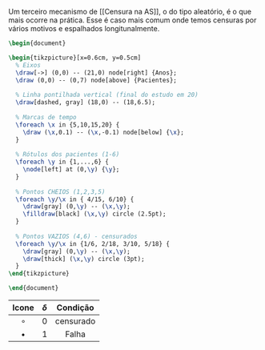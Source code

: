 Um terceiro mecanismo de [[Censura na AS]], o do tipo aleatório, é o que mais ocorre na prática.
Esse é caso mais comum onde temos censuras por vários motivos e espalhados longitunalmente.

```tikz
\begin{document}

\begin{tikzpicture}[x=0.6cm, y=0.5cm]
  % Eixos
  \draw[->] (0,0) -- (21,0) node[right] {Anos};
  \draw (0,0) -- (0,7) node[above] {Pacientes};
  
  % Linha pontilhada vertical (final do estudo em 20)
  \draw[dashed, gray] (18,0) -- (18,6.5);
  
  % Marcas de tempo
  \foreach \x in {5,10,15,20} {
    \draw (\x,0.1) -- (\x,-0.1) node[below] {\x};
  }
  
  % Rótulos dos pacientes (1-6)
  \foreach \y in {1,...,6} {
    \node[left] at (0,\y) {\y};
  }
  
  % Pontos CHEIOS (1,2,3,5)
  \foreach \y/\x in { 4/15, 6/10} {
    \draw[gray] (0,\y) -- (\x,\y);
    \filldraw[black] (\x,\y) circle (2.5pt);
  }
  
  % Pontos VAZIOS (4,6) - censurados
  \foreach \y/\x in {1/6, 2/18, 3/10, 5/18} {
    \draw[gray] (0,\y) -- (\x,\y);
    \draw[thick] (\x,\y) circle (3pt);
  }
\end{tikzpicture}

\end{document}
````

|   Icone   | $\delta$ | Condição  |
| :-------: | :------: | :-------: |
|  $\circ$  |    0     | censurado |
| $\bullet$ |    1     |   Falha   |


